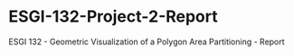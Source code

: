 # ESGI-132-Project-2-Report
ESGI 132 - Geometric Visualization of a Polygon Area Partitioning - Report
